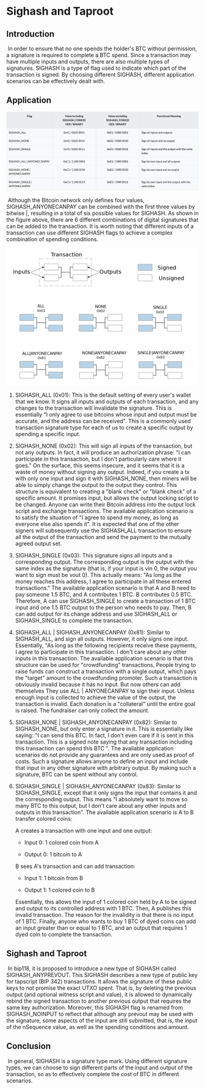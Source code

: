 # Sighash and Taproot

## Introduction

​	In order to ensure that no one spends the holder's BTC without permission, a signature is required to complete a BTC spend. Since a transaction may have multiple inputs and outputs, there are also multiple types of signatures. SIGHASH is a type of flag used to indicate which part of the transaction is signed. By choosing different SIGHASH, different application scenarios can be effectively dealt with.

## Application

![sighash_1](https://github.com/AAweidai/PictureBed/blob/master/taproot/sighash_1.png?raw=1)

​	Although the Bitcoin network only defines four values, SIGHASH_ANYONECANPAY can be combined with the first three values by bitwise |, resulting in a total of six possible values for SIGHASH. As shown in the figure above, there are 6 different combinations of digital signatures that can be added to the transaction. It is worth noting that different inputs of a transaction can use different SIGHASH flags to achieve a complex combination of spending conditions.

![sighash_1](https://github.com/AAweidai/PictureBed/blob/master/taproot/sighash_2.png?raw=1)

1. SIGHASH_ALL (0x01): This is the default setting of every user's wallet that we know. It signs all inputs and outputs of each transaction, and any changes to the transaction will invalidate the signature. This is essentially "I only agree to use bitcoins whose input and output must be accurate, and the address can be received". This is a commonly used transaction signature type for each of us to create a specific output by spending a specific input.

2. SIGHASH_NONE (0x02): This will sign all inputs of the transaction, but not any outputs. In fact, it will produce an authorization phrase: "I can participate in this transaction, but I don't particularly care where it goes." On the surface, this seems insecure, and it seems that it is a waste of money without signing any output. Indeed, if you create a tx with only one input and sign it with SIGHASH_NONE, then miners will be able to simply change the output to the output they control. This structure is equivalent to creating a "blank check" or "blank check" of a specific amount. It promises input, but allows the output locking script to be changed. Anyone can write their Bitcoin address into the output lock script and exchange transactions. The available application scenario is to satisfy the situation of "I agree to spend my money, as long as everyone else also spends it". It is expected that one of the other signers will subsequently use the SIGHASH_ALL transaction to ensure all the output of the transaction and send the payment to the mutually agreed output set.

3. SIGHASH_SINGLE (0x03): This signature signs all inputs and a corresponding output. The corresponding output is the output with the same index as the signature (that is, if your input is vin 0, the output you want to sign must be vout 0). This actually means: "As long as the money reaches this address, I agree to participate in all these entered transactions." The available application scenario is that A and B need to pay someone 1.5 BTC, and A contributes 1 BTC. B contributes 0.5 BTC. Therefore, A can use SIGHASH_SINGLE to create a transaction of 1 BTC input and one 1.5 BTC output to the person who needs to pay. Then, B can add output for its change address and use SIGHASH_ALL or SIGHASH_SINGLE to complete the transaction.

4. SIGHASH_ALL | SIGHASH_ANYONECANPAY (0x81): Similar to SIGHASH_ALL, and sign all outputs. However, it only signs one input. Essentially, "As long as the following recipients receive these payments, I agree to participate in this transaction. I don't care about any other inputs in this transaction. The available application scenario is that this structure can be used for "crowdfunding" transactions, People trying to raise funds can construct a transaction with a single output, which pays the "target" amount to the crowdfunding promoter. Such a transaction is obviously invalid because it has no input. But now others can add themselves They use ALL | ANYONECANPAY to sign their input. Unless enough input is collected to achieve the value of the output, the transaction is invalid. Each donation is a "collateral" until the entire goal is raised. The fundraiser can only collect the amount.

5. SIGHASH_NONE | SIGHASH_ANYONECANPAY (0x82): Similar to SIGHASH_NONE, but only enter a signature in it. This is essentially like saying: "I can send this BTC. In fact, I don't even care if it is sent in this transaction. This is a signed note saying that any transaction including this transaction can spend this BTC ". The available application scenarios do not provide any guarantees and are only used as proof of costs. Such a signature allows anyone to define an input and include that input in any other signature with arbitrary output. By making such a signature, BTC can be spent without any control.

6. SIGHASH_SINGLE | SIGHASH_ANYONECANPAY (0x83): Similar to SIGHASH_SINGLE, except that it only signs the input that contains it and the corresponding output. This means "I absolutely want to move so many BTC to this output, but I don't care about any other inputs and outputs in this transaction". The available application scenario is A to B transfer colored coins:

   A creates a transaction with one input and one output:

   - Input 0: 1 colored coin from A

   - Output 0: 1 bitcoin to A 

   B sees A's transaction and can add transaction:

   - Input 1: 1 bitcoin from B

   - Output 1: 1 colored coin to B

   Essentially, this allows the input of 1 colored coin held by A to be signed and output to its controlled address with 1 BTC. Then, A publishes this invalid transaction. The reason for the invalidity is that there is no input of 1 BTC. Finally, anyone who wants to buy 1 BTC of dyed coins can add an input greater than or equal to 1 BTC, and an output that requires 1 dyed coin to complete the transaction.


## Sighash and Taproot

​	In bip118, it is proposed to introduce a new type of SIGHASH called SIGHASH_ANYPREVOUT. This SIGHASH describes a new type of public key for tapscript (BIP 342) transactions. It allows the signature of these public keys to not promise the exact UTXO spent. That is, by deleting the previous output (and optional witness script and value), it is allowed to dynamically rebind the signed transaction to another previous output that requires the same key authorization. Moreover, this SIGHASH flag is renamed from SIGHASH_NOINPUT to reflect that although any prevout may be used with the signature, some aspects of the input are still submitted, that is, the input of the nSequence value, as well as the spending conditions and amount.

## Conclusion

​	In general, SIGHASH is a signature type mark. Using different signature types, we can choose to sign different parts of the input and output of the transaction, so as to effectively complete the cost of BTC in different scenarios.